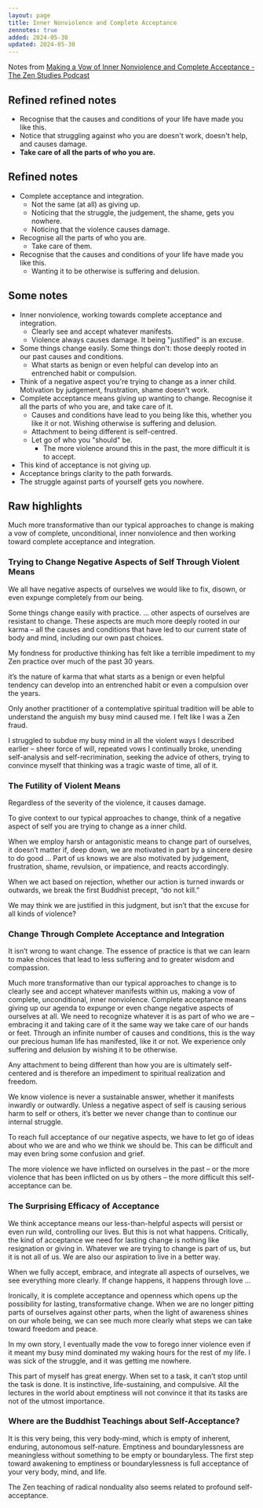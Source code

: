 ```yaml
---
layout: page
title: Inner Nonviolence and Complete Acceptance
zennotes: true
added: 2024-05-30
updated: 2024-05-30
---
```


Notes from [Making a Vow of Inner Nonviolence and Complete Acceptance - The Zen Studies Podcast](https://zenstudiespodcast.com/inner-nonviolence-complete-acceptance/)

## Refined refined notes

- Recognise that the causes and conditions of your life have made you like this.
- Notice that struggling against who you are doesn't work, doesn't help, and causes damage.
- **Take care of all the parts of who you are.**

## Refined notes

- Complete acceptance and integration.
    - Not the same (at all) as giving up.
    - Noticing that the struggle, the judgement, the shame, gets you nowhere.
    - Noticing that the violence causes damage.
- Recognise all the parts of who you are.
    - Take care of them.
- Recognise that the causes and conditions of your life have made you like this.
    - Wanting it to be otherwise is suffering and delusion.

## Some notes

- Inner nonviolence, working towards complete acceptance and integration.
    - Clearly see and accept whatever manifests.
    - Violence always causes damage. It being "justified" is an excuse.
- Some things change easily. Some things don't: those deeply rooted in our past causes and conditions.
    - What starts as benign or even helpful can develop into an entrenched habit or compulsion.
- Think of a negative aspect you're trying to change as a inner child. Motivation by judgement, frustration, shame doesn't work.
- Complete acceptance means giving up wanting to change. Recognise it all the parts of who you are, and take care of it.
    - Causes and conditions have lead to you being like this, whether you like it or not. Wishing otherwise is suffering and delusion.
    - Attachment to being different is self-centred.
    - Let go of who you "should" be.
        - The more violence around this in the past, the more difficult it is to accept.
- This kind of acceptance is not giving up.
- Acceptance brings clarity to the path forwards.
- The struggle against parts of yourself gets you nowhere.

## Raw highlights

Much more transformative than our typical approaches to change is making a vow of complete, unconditional, inner nonviolence and then working toward complete acceptance and integration.

### Trying to Change Negative Aspects of Self Through Violent Means

We all have negative aspects of ourselves we would like to fix, disown, or even expunge completely from our being.

Some things change easily with practice. ... other aspects of ourselves are resistant to change. These aspects are much more deeply rooted in our karma – all the causes and conditions that have led to our current state of body and mind, including our own past choices.

My fondness for productive thinking has felt like a terrible impediment to my Zen practice over much of the past 30 years.

it’s the nature of karma that what starts as a benign or even helpful tendency can develop into an entrenched habit or even a compulsion over the years.

Only another practitioner of a contemplative spiritual tradition will be able to understand the anguish my busy mind caused me. I felt like I was a Zen fraud.

I struggled to subdue my busy mind in all the violent ways I described earlier – sheer force of will, repeated vows I continually broke, unending self-analysis and self-recrimination, seeking the advice of others, trying to convince myself that thinking was a tragic waste of time, all of it.

### The Futility of Violent Means

Regardless of the severity of the violence, it causes damage.

To give context to our typical approaches to change, think of a negative aspect of self you are trying to change as a inner child.

When we employ harsh or antagonistic means to change part of ourselves, it doesn’t matter if, deep down, we are motivated in part by a sincere desire to do good ... Part of us knows we are also motivated by judgement, frustration, shame, revulsion, or impatience, and reacts accordingly.

When we act based on rejection, whether our action is turned inwards or outwards, we break the first Buddhist precept, “do not kill.”

We may think we are justified in this judgment, but isn’t that the excuse for all kinds of violence?

### Change Through Complete Acceptance and Integration

It isn’t wrong to want change. The essence of practice is that we can learn to make choices that lead to less suffering and to greater wisdom and compassion.

Much more transformative than our typical approaches to change is to clearly see and accept whatever manifests within us, making a vow of complete, unconditional, inner nonviolence. Complete acceptance means giving up our agenda to expunge or even change negative aspects of ourselves at all. We need to recognize whatever it is as part of who we are – embracing it and taking care of it the same way we take care of our hands or feet. Through an infinite number of causes and conditions, this is the way our precious human life has manifested, like it or not. We experience only suffering and delusion by wishing it to be otherwise.

Any attachment to being different than how you are is ultimately self-centered and is therefore an impediment to spiritual realization and freedom.

We know violence is never a sustainable answer, whether it manifests inwardly or outwardly. Unless a negative aspect of self is causing serious harm to self or others, it’s better we never change than to continue our internal struggle.

To reach full acceptance of our negative aspects, we have to let go of ideas about who we are and who we think we should be. This can be difficult and may even bring some confusion and grief.

The more violence we have inflicted on ourselves in the past – or the more violence that has been inflicted on us by others – the more difficult this self-acceptance can be.

### The Surprising Efficacy of Acceptance

We think acceptance means our less-than-helpful aspects will persist or even run wild, controlling our lives. But this is not what happens. Critically, the kind of acceptance we need for lasting change is nothing like resignation or giving in. Whatever we are trying to change is part of us, but it is not all of us. We are also our aspiration to live in a better way.

When we fully accept, embrace, and integrate all aspects of ourselves, we see everything more clearly. If change happens, it happens through love ...

Ironically, it is complete acceptance and openness which opens up the possibility for lasting, transformative change. When we are no longer pitting parts of ourselves against other parts, when the light of awareness shines on our whole being, we can see much more clearly what steps we can take toward freedom and peace.

In my own story, I eventually made the vow to forego inner violence even if it meant my busy mind dominated my waking hours for the rest of my life. I was sick of the struggle, and it was getting me nowhere.

This part of myself has great energy. When set to a task, it can’t stop until the task is done. It is instinctive, life-sustaining, and compulsive. All the lectures in the world about emptiness will not convince it that its tasks are not of the utmost importance.

### Where are the Buddhist Teachings about Self-Acceptance?

It is this very being, this very body-mind, which is empty of inherent, enduring, autonomous self-nature. Emptiness and boundarylessness are meaningless without something to be empty or boundaryless. The first step toward awakening to emptiness or boundarylessness is full acceptance of your very body, mind, and life.

The Zen teaching of radical nonduality also seems related to profound self-acceptance.